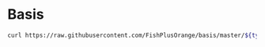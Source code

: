 # Basis

```bash
curl https://raw.githubusercontent.com/FishPlusOrange/basis/master/${type}/install.sh | bash
```
